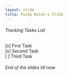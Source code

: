 ```yaml
---
layout: slide
title: Pushp Ratan's Slide
---
```

###### Tracking Tasks List <br />
[x] First Task<br />
[x] Second Task<br />
[ ] Third Task<br />

###### End of the slides till now.
